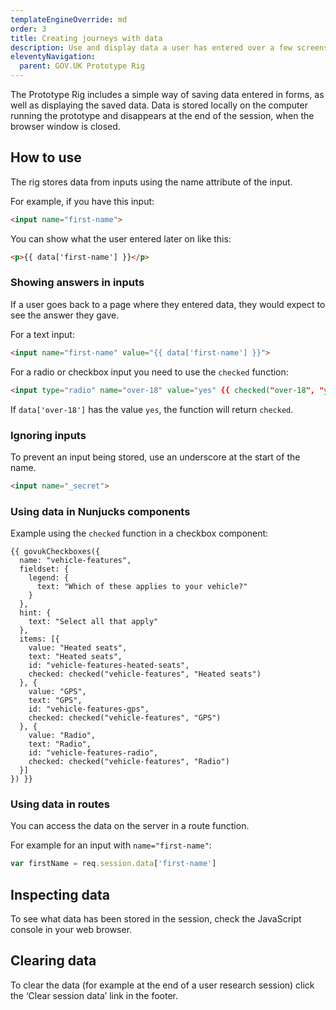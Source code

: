 ```yaml
---
templateEngineOverride: md
order: 3
title: Creating journeys with data
description: Use and display data a user has entered over a few screens.
eleventyNavigation:
  parent: GOV.UK Prototype Rig
---
```


The Prototype Rig includes a simple way of saving data entered in forms, as well as displaying the saved data. Data is stored locally on the computer running the prototype and disappears at the end of the session, when the browser window is closed.

## How to use

The rig stores data from inputs using the name attribute of the input.

For example, if you have this input:

```html
<input name="first-name">
```

You can show what the user entered later on like this:

```html
<p>{{ data['first-name'] }}</p>
```

### Showing answers in inputs

If a user goes back to a page where they entered data, they would expect to see the answer they gave.

For a text input:

```html
<input name="first-name" value="{{ data['first-name'] }}">
```

For a radio or checkbox input you need to use the `checked` function:

```html
<input type="radio" name="over-18" value="yes" {{ checked("over-18", "yes") }}>
```

If `data['over-18']` has the value `yes`, the function will return `checked`.

### Ignoring inputs

To prevent an input being stored, use an underscore at the start of the name.

```html
<input name="_secret">
```

### Using data in Nunjucks components

Example using the `checked` function in a checkbox component:

```njk
{{ govukCheckboxes({
  name: "vehicle-features",
  fieldset: {
    legend: {
      text: "Which of these applies to your vehicle?"
    }
  },
  hint: {
    text: "Select all that apply"
  },
  items: [{
    value: "Heated seats",
    text: "Heated seats",
    id: "vehicle-features-heated-seats",
    checked: checked("vehicle-features", "Heated seats")
  }, {
    value: "GPS",
    text: "GPS",
    id: "vehicle-features-gps",
    checked: checked("vehicle-features", "GPS")
  }, {
    value: "Radio",
    text: "Radio",
    id: "vehicle-features-radio",
    checked: checked("vehicle-features", "Radio")
  }]
}) }}
```

### Using data in routes

You can access the data on the server in a route function.

For example for an input with `name="first-name"`:

```js
var firstName = req.session.data['first-name']
```

## Inspecting data

To see what data has been stored in the session, check the JavaScript console in your web browser.

## Clearing data

To clear the data (for example at the end of a user research session) click the ‘Clear session data’ link in the footer.
